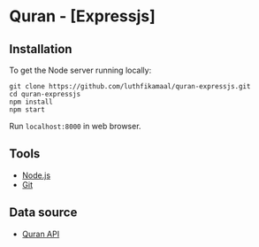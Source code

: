 # Quran - [Expressjs]

## Installation
To get the Node server running locally:
```
git clone https://github.com/luthfikamaal/quran-expressjs.git
cd quran-expressjs
npm install
npm start
```
Run ```localhost:8000``` in web browser.

## Tools
* [Node.js](https://nodejs.org/)
* [Git](https://git-scm.com/)

## Data source
* [Quran API](https://github.com/gadingnst/quran-api)

